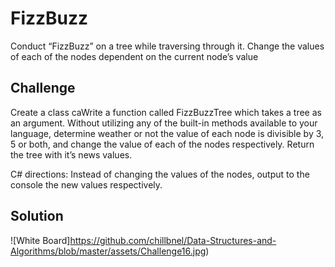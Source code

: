# FizzBuzz
Conduct “FizzBuzz” on a tree while traversing through it. Change the values of each of the nodes dependent on the current node’s value

## Challenge
Create a class caWrite a function called FizzBuzzTree which takes a tree as an argument.
Without utilizing any of the built-in methods available to your language, determine weather or not the value of each node is divisible by 3, 5 or both, and change the value of each of the nodes respectively. Return the tree with it’s news values.

C# directions: Instead of changing the values of the nodes, output to the console the new values respectively.
 
## Solution
![White Board]https://github.com/chillbnel/Data-Structures-and-Algorithms/blob/master/assets/Challenge16.jpg)
